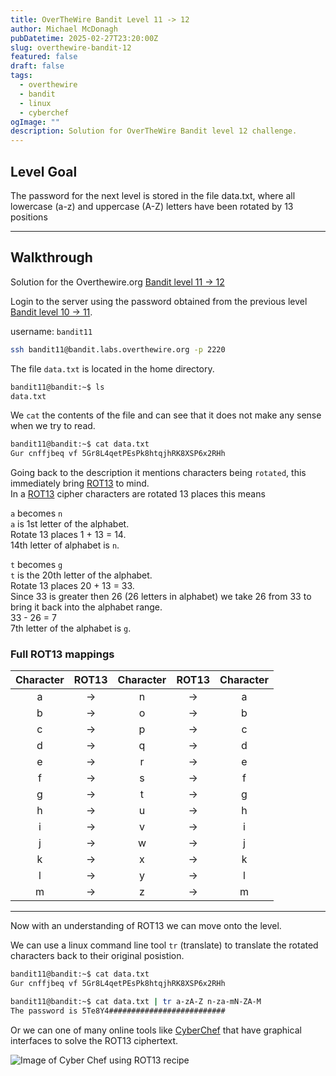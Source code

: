 ```yaml
---
title: OverTheWire Bandit Level 11 -> 12
author: Michael McDonagh
pubDatetime: 2025-02-27T23:20:00Z
slug: overthewire-bandit-12
featured: false
draft: false
tags:
  - overthewire
  - bandit
  - linux
  - cyberchef
ogImage: ""
description: Solution for OverTheWire Bandit level 12 challenge.
---
```


## Level Goal

The password for the next level is stored in the file data.txt, where all lowercase (a-z) and uppercase (A-Z) letters have been rotated by 13 positions

---

## Walkthrough

Solution for the Overthewire.org [Bandit level 11 -> 12](https://overthewire.org/wargames/bandit/bandit12.html)

Login to the server using the password obtained from the previous level [Bandit level 10 -> 11](/posts/overthewire-bandit-11).  

username: `bandit11`  

```bash
ssh bandit11@bandit.labs.overthewire.org -p 2220
```

The file `data.txt` is located in the home directory.  

```bash
bandit11@bandit:~$ ls
data.txt 
```

We `cat` the contents of the file and can see that it does not make any sense when we try to read.  

```bash
bandit11@bandit:~$ cat data.txt
Gur cnffjbeq vf 5Gr8L4qetPEsPk8htqjhRK8XSP6x2RHh
```

Going back to the description it mentions characters being `rotated`, this immediately bring [ROT13](https://en.wikipedia.org/wiki/ROT13) to mind.  
In a [ROT13](https://en.wikipedia.org/wiki/ROT13) cipher characters are rotated 13 places this means  

`a` becomes `n`  
`a` is 1st letter of the alphabet.  
Rotate 13 places  1 + 13 = 14.  
14th letter of alphabet is `n`.

`t` becomes `g`  
`t` is the 20th letter of the alphabet.  
Rotate 13 places 20 + 13 = 33.  
Since 33 is greater then 26 (26 letters in alphabet) we take 26 from 33 to bring it back into the alphabet range.  
33 - 26 = 7  
7th letter of the alphabet is `g`.

### Full ROT13 mappings

| Character | ROT13 | Character | ROT13 | Character |
| :-------: | :---: | :-------: | :---: | :-------: |
|     a     |  ->   |     n     |  ->   |     a     |
|     b     |  ->   |     o     |  ->   |     b     |
|     c     |  ->   |     p     |  ->   |     c     |
|     d     |  ->   |     q     |  ->   |     d     |
|     e     |  ->   |     r     |  ->   |     e     |
|     f     |  ->   |     s     |  ->   |     f     |
|     g     |  ->   |     t     |  ->   |     g     |
|     h     |  ->   |     u     |  ->   |     h     |
|     i     |  ->   |     v     |  ->   |     i     |
|     j     |  ->   |     w     |  ->   |     j     |
|     k     |  ->   |     x     |  ->   |     k     |
|     l     |  ->   |     y     |  ->   |     l     |
|     m     |  ->   |     z     |  ->   |     m     |

---

Now with an understanding of ROT13 we can move onto the level.  

We can use a linux command line tool `tr` (translate) to translate the rotated characters back to their original posistion.

```bash
bandit11@bandit:~$ cat data.txt
Gur cnffjbeq vf 5Gr8L4qetPEsPk8htqjhRK8XSP6x2RHh

bandit11@bandit:~$ cat data.txt | tr a-zA-Z n-za-mN-ZA-M
The password is 5Te8Y4##########################
```

Or we can one of many online tools like [CyberChef](https://gchq.github.io/CyberChef/) that have graphical interfaces to solve the ROT13 ciphertext.

![Image of Cyber Chef using ROT13 recipe](../../assets/images/overthewire/bandit/CyberChef%20-%20ROT13.png)
